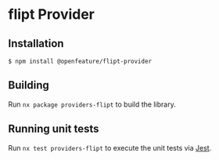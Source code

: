 # flipt Provider

## Installation

```
$ npm install @openfeature/flipt-provider
```

## Building

Run `nx package providers-flipt` to build the library.

## Running unit tests

Run `nx test providers-flipt` to execute the unit tests via [Jest](https://jestjs.io).

